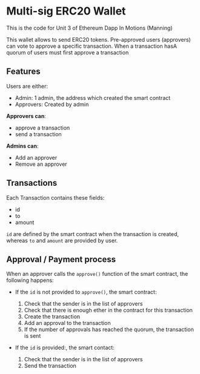 # Multi-sig ERC20 Wallet

This is the code for Unit 3 of Ethereum Dapp In Motions (Manning)

This wallet allows to send ERC20 tokens. Pre-approved users (approvers) can vote
to approve a specific transaction. When a transaction hasA quorum of users must first approve a 
transaction

## Features

Users are either:

* Admin: 1 admin, the address which created the smart contract
* Approvers: Created by admin

**Approvers can**:

* approve a transaction
* send a transaction

**Admins can**:

* Add an approver
* Remove an approver

## Transactions

Each Transaction contains these fields:

* id
* to
* amount

`id` are defined by the smart contract when the transaction is created, whereas
`to` and `amount` are provided by user.

## Approval / Payment process

When an approver calls the `approve()` function of the smart contract, 
the following happens:

* If the `id` is not provided to `approve()`, the smart contract:
  1. Check that the sender is in the list of approvers
  2. Check that there is enough ether in the contract for this transaction
  3. Create the transaction
  4. Add an approval to the transaction
  5. If the number of approvals has reached the quorum, the transaction is sent

* If the `id` is provided:, the smart contact:
  1. Check that the sender is in the list of approvers
  2. Send the transaction
